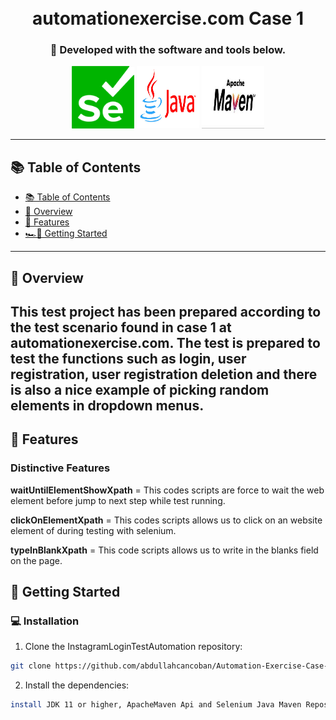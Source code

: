 <div align="center">
<h1 align="center">
<br>
automationexercise.com Case 1
</h1>
<h3 align="center">🚀 Developed with the software and tools below.</h3>
<p align="center">
<img src="images/selenium.png" alt="java" width="100" height="100">
<img src="images/java.jpg" alt="java" width="100" height="100">
<img src="images/maven.jpg" alt="java" width="100" height="100">
</div>

---

## 📚 Table of Contents
- [📚 Table of Contents](#-table-of-contents)
- [📍 Overview](#-introdcution)
- [🔮 Features](#-features)
- [🏎💨 Getting Started](#-getting-started)
---


## 📍 Overview

This test project has been prepared according to the test scenario found in case 1 at automationexercise.com. The test is prepared to test the functions such as login, user registration, user registration deletion and there is also a nice example of picking random elements in dropdown menus.
---

## 🔮 Features

### Distinctive Features

**waitUntilElementShowXpath** = This codes scripts are force to wait the web element before jump to next step while test running.

**clickOnElementXpath** = This codes scripts allows us to click on an website element of during testing with selenium.

**typeInBlankXpath** = This code scripts  allows us to write in the blanks field on the page.

## 🚀 Getting Started

### 💻 Installation

1. Clone the InstagramLoginTestAutomation repository:
```sh
git clone https://github.com/abdullahcancoban/Automation-Exercise-Case-1-Selenium
```
2. Install the dependencies:
```sh
install JDK 11 or higher, ApacheMaven Api and Selenium Java Maven Repository
```
